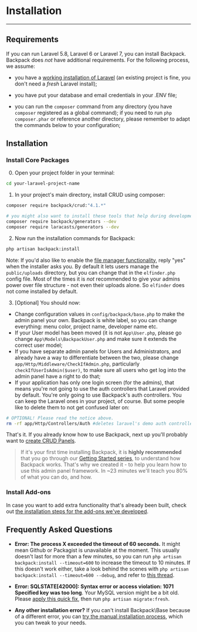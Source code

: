 # Installation

---

<a name="requirements"></a>
## Requirements

If you can run Laravel 5.8, Laravel 6 or Laravel 7, you can install Backpack. Backpack does _not_ have additional requirements. For the following process, we assume:

- you have a [working installation of Laravel](https://laravel.com/docs/7.x#installation) (an existing project is fine, you don't need a *fresh* Laravel install);

- you have put your database and email credentials in your .ENV file;

- you can run the ```composer``` command from any directory (you have ```composer``` registered as a global command); if you need to run ```php composer.phar``` or reference another directory, please remember to adapt the commands below to your configuration;

<a name="installation"></a>
## Installation

<a name="install-core-packages"></a>
### Install Core Packages

0) Open your project folder in your terminal:

```bash
cd your-laravel-project-name
```

1) In your project's main directory, install CRUD using composer:

``` bash
composer require backpack/crud:"4.1.*"

# you might also want to install these tools that help during development
composer require backpack/generators --dev
composer require laracasts/generators --dev
```

2) Now run the installation commands for Backpack:

``` bash
php artisan backpack:install
```

Note: If you'd also like to enable the [file manager functionality](https://backpackforlaravel.com/uploads/home_slider/4.png), reply "yes" when the installer asks you. By default it lets users manage the ```public/uploads``` directory, but you can change that in the ```elfinder.php``` config file. Most of the times it is _not_ recommended to give your admins power over file structure - not even their uploads alone. So ```elfinder``` does not come installed by default.

3) [Optional] You should now:
- Change configuration values in ```config/backpack/base.php``` to make the admin panel your own. Backpack is white label, so you can change everything: menu color, project name, developer name etc.
- If your User model has been moved (it is not ```App\User.php```, please go change ```App\Models\BackpackUser.php``` and make sure it extends the correct user model;
- If you have separate admin panels for Users and Administrators, and already have a way to differentiate between the two, please change ```app/Http/Middleware/CheckIfAdmin.php```, particularly ```checkIfUserIsAdmin($user)```, to make sure all users who get log into the admin panel have a right to do that; 
- If your application has only one login screen (for the admins), that means you're not going to use the auth controllers that Laravel provided by default. You're only going to use Backpack's auth controllers. You can keep the Laravel ones in your project, of course. But some people like to delete them to not get confused later on:   

``` bash
# OPTIONAL! Please read the notice above.
rm -rf app/Http/Controllers/Auth #deletes laravel's demo auth controllers
```

That's it. If you already know how to use Backpack, next up you'll probably want to [create CRUD Panels](/docs/{{version}}/crud-tutorial#generate-files).

> If it's your first time installing Backpack, it is **highly recommended** that you go through our [Getting Started series](/docs/{{version}}/getting-started-basics), to understand how Backpack works. That's why we created it - to help you learn how to use this admin panel framework. In ~23 minutes we'll teach you 80% of what you can do, and how.


<a name="install-add-ons"></a>
### Install Add-ons

In case you want to add extra functionality that's already been built, check out [the installation steps for the add-ons we've developed](/docs/{{version}}/install-optionals).

<a name="frequently-asked-questions"></a>
## Frequently Asked Questions

- **Error: The process X exceeded the timeout of 60 seconds.** It might mean Github or Packagist is unavailable at the moment. This usually doesn't last for more than a few minutes, so you can run ```php artisan backpack:install --timeout=600``` to increase the timeout to 10 minutes. If this doesn't work either, take a look behind the scenes with ```php artisan backpack:install --timeout=600 --debug```, and refer to [this thread](https://github.com/Laravel-Backpack/Base/issues/217).

- **Error: SQLSTATE[42000]: Syntax error or access violation: 1071 Specified key was too long**. Your MySQL version might be a bit old. Please [apply this quick fix](https://laravel-news.com/laravel-5-4-key-too-long-error), then run ```php artisan migrate:fresh```.

- **Any other installation error?** If you can't install Backpack\\Base because of a different error, you can [try the manual installation process](/docs/{{version}}/base-how-to#manually-install-base), which you can tweak to your needs.
